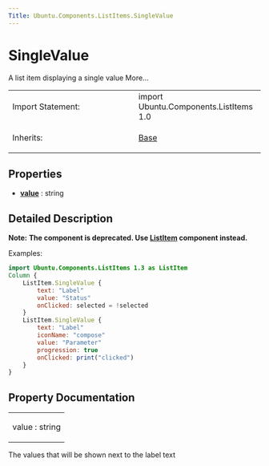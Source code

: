```yaml
---
Title: Ubuntu.Components.ListItems.SingleValue
---
```

        
SingleValue
===========

<span class="subtitle"></span>
A list item displaying a single value More...

<table>
<colgroup>
<col width="50%" />
<col width="50%" />
</colgroup>
<tbody>
<tr class="odd">
<td>Import Statement:</td>
<td>import Ubuntu.Components.ListItems 1.0</td>
</tr>
<tr class="even">
<td>Inherits:</td>
<td><p><a href="Ubuntu.Components.ListItems.Base.md">Base</a></p></td>
</tr>
</tbody>
</table>

<span id="properties"></span>
Properties
----------

-   ****[value](#value-prop)**** : string

<span id="details"></span>
Detailed Description
--------------------

**Note:** **The component is deprecated. Use [ListItem](../Ubuntu.Components.ListItem.md) component instead.**

Examples:

``` qml
import Ubuntu.Components.ListItems 1.3 as ListItem
Column {
    ListItem.SingleValue {
        text: "Label"
        value: "Status"
        onClicked: selected = !selected
    }
    ListItem.SingleValue {
        text: "Label"
        iconName: "compose"
        value: "Parameter"
        progression: true
        onClicked: print("clicked")
    }
}
```

Property Documentation
----------------------

<table>
<colgroup>
<col width="100%" />
</colgroup>
<tbody>
<tr class="odd">
<td><p><span id="value-prop"></span><span class="name">value</span> : <span class="type">string</span></p></td>
</tr>
</tbody>
</table>

The values that will be shown next to the label text

